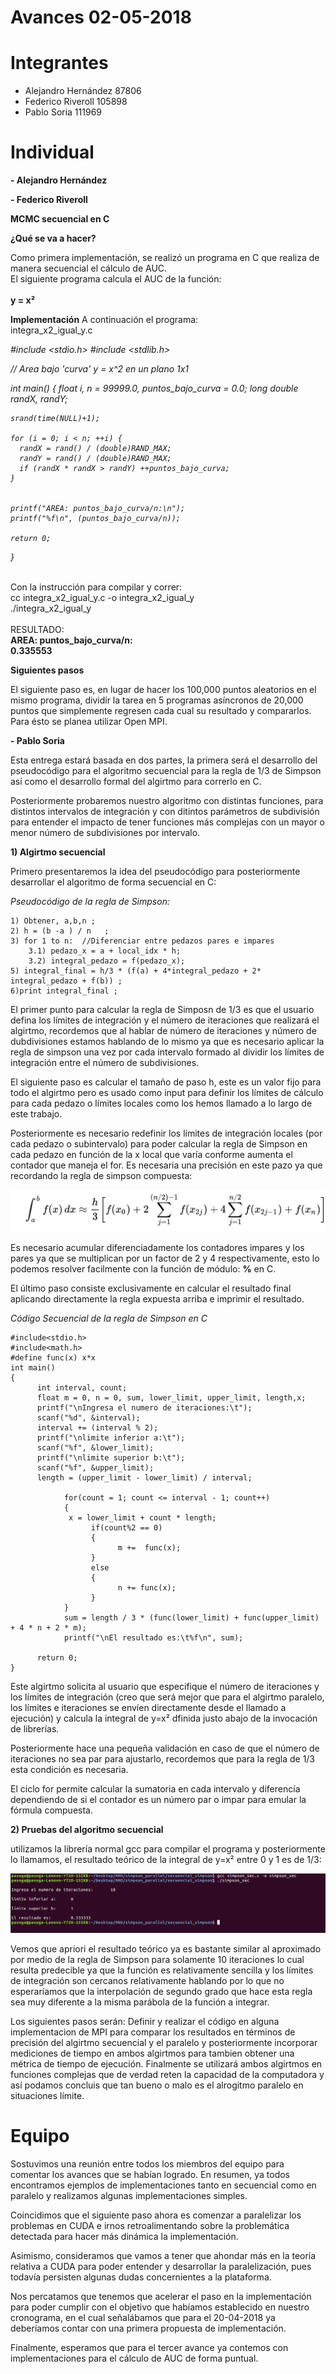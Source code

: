 # Avances 02-05-2018

# Integrantes
- Alejandro Hernández 87806
- Federico Riveroll 105898
- Pablo Soria 111969

# Individual



__- Alejandro Hernández__


__- Federico Riveroll__

__MCMC secuencial en C__

__¿Qué se va a hacer?__

Como primera implementación, se realizó un programa en C que realiza de manera secuencial el cálculo de AUC.<br>
El siguiente programa calcula el AUC de la función:<br>
<br>
<b>y = x²</b>
<br>

__Implementación__
A continuación el programa:<br>
integra_x2_igual_y.c
<i>

#include <stdio.h>
#include <stdlib.h>

// Area bajo 'curva' y = x^2 en un plano 1x1

int main()
{
    float i, n = 99999.0, puntos_bajo_curva = 0.0;
    long double randX, randY;

    srand(time(NULL)+1);

    for (i = 0; i < n; ++i) {
      randX = rand() / (double)RAND_MAX;
      randY = rand() / (double)RAND_MAX;
      if (randX * randX > randY) ++puntos_bajo_curva;
    }


    printf("AREA: puntos_bajo_curva/n:\n");
    printf("%f\n", (puntos_bajo_curva/n));

    return 0;
}

</i>
<br>
Con la instrucción para compilar y correr:<br>
cc integra_x2_igual_y.c -o integra_x2_igual_y<br>
./integra_x2_igual_y<br>
<br>
RESULTADO:<br>
<b>
AREA: puntos_bajo_curva/n:<br>
0.335553<br>
</b>


__Siguientes pasos__

El siguiente paso es, en lugar de hacer los 100,000 puntos aleatorios en el mismo programa, dividír la tarea en 5 programas asíncronos de 20,000 puntos que simplemente regresen cada cual su resultado y compararlos. Para ésto se planea utilizar Open MPI.


__- Pablo Soria__


Esta entrega estará basada en dos partes, la primera será el desarrollo del pseudocódigo para el algoritmo secuencial para la regla de 1/3 de Simpson así como el desarrollo formal del algirtmo para correrlo en C.

 Posteriormente probaremos nuestro algoritmo con distintas funciones, para distintos intervalos de integración y con ditintos parámetros de subdivisión para entender el impacto de tener funciones más complejas con un mayor o menor número de subdivisiones por intervalo.


**1) Algirtmo secuencial**

Primero presentaremos la idea del pseudocódigo para posteriormente desarrollar el algoritmo de forma secuencial en C:

*Pseudocódigo de la regla de Simpson:*
```
1) Obtener, a,b,n ;
2) h = (b -a ) / n   ;
3) for 1 to n:  //Diferenciar entre pedazos pares e impares
	3.1) pedazo_x = a + local_idx * h;
	3.2) integral_pedazo = f(pedazo_x);
5) integral_final = h/3 * (f(a) + 4*integral_pedazo + 2* integral_pedazo + f(b)) ;  
6)print integral_final ;
```

El primer punto para calcular la regla de Simposn de 1/3 es que el usuario defina los límites de integración y el número de iteraciones que realizará el algirtmo, recordemos que al hablar de número de iteraciones y número de dubdivisiones estamos hablando de lo mismo ya que es necesario aplicar la regla de simpson una vez por cada intervalo formado al dividir los límites de integración entre el número de subdivisiones.

El siguiente paso es calcular el tamaño de paso h, este es un valor fijo para todo el algirtmo pero es usado como input para definir los límites de cálculo para cada pedazo o límites locales como los hemos llamado a lo largo de este trabajo.

Posteriormente es necesario redefinir los límites de integración locales (por cada pedazo o subintervalo) para poder calcular la regla de Simpson en cada pedazo en función de la x local que varía conforme aumenta el contador que maneja el for. Es necesaria una precisión en este pazo ya que recordando la regla de simpson compuesta:

![simspon_compuesta](simsposn_compuesta.png)


Es necesario acumular diferenciadamente los contadores impares y los pares ya que se multiplican por un factor de 2 y 4 respectivamente, esto lo podemos resolver facilmente con la función de módulo: **%** en C.

El último paso consiste exclusivamente en calcular el resultado final aplicando directamente la regla expuesta arriba e imprimir el resultado.


*Código Secuencial de la regla de Simpson en C*
```
#include<stdio.h>
#include<math.h>
#define func(x) x*x
int main()
{
      int interval, count;
      float m = 0, n = 0, sum, lower_limit, upper_limit, length,x;
      printf("\nIngresa el numero de iteraciones:\t");
      scanf("%d", &interval);
      interval += (interval % 2);
      printf("\nlimite inferior a:\t");
      scanf("%f", &lower_limit);
      printf("\nlimite superior b:\t");
      scanf("%f", &upper_limit);
      length = (upper_limit - lower_limit) / interval;

            for(count = 1; count <= interval - 1; count++)
            {
             x = lower_limit + count * length;
                  if(count%2 == 0)
                  {  
                        m +=  func(x);
                  }
                  else
                  {
                        n += func(x);
                  }
            }
            sum = length / 3 * (func(lower_limit) + func(upper_limit) + 4 * n + 2 * m);
            printf("\nEl resultado es:\t%f\n", sum);

      return 0;
}
```
Este algirtmo solicita al usuario que especifique el número de iteraciones y los límites de integración (creo que será mejor que para el algirtmo paralelo, los límites e iteraciones se envíen directamente desde el llamado a ejecución) y calcula la integral de y=x² dfinida justo abajo de la invocación de librerías.

Posteriormente hace una pequeña validación en caso de que el número de iteraciones no sea par para ajustarlo, recordemos que para la regla de 1/3 esta condición es necesaria.

El ciclo for permite calcular la sumatoria en cada intervalo y diferencía dependiendo de si el contador es un número par o impar para emular la fórmula compuesta.

**2) Pruebas del algoritmo secuencial**

utilizamos la librería normal gcc para compilar el programa y posteriormente lo llamamos, el resultado teórico de la integral de y=x² entre 0 y 1 es de 1/3:

![result1](result1.png)

Vemos que apriori el resultado teórico ya es bastante similar al aproximado por medio de la regla de Simpson para solamente 10 iteraciones lo cual resulta predecible ya que la función es relativamente sencilla y los límites de integración son cercanos relativamente hablando por lo que no esperaríamos que la interpolación de segundo grado que hace esta regla sea muy diferente a la misma parábola de la función a integrar.

Los siguientes pasos serán: Definir y realizar el código en alguna implementacion de MPI para comparar los resultados en términos de precisión del algirtmo secuencial y el paralelo y posteriormente incorporar mediciones de tiempo en ambos algirtmos para tambien obtener una métrica de tiempo de ejecución. Finalmente se utilizará ambos algirtmos en funciones complejas que de verdad reten la capacidad de la computadora y así podamos concluis que tan bueno o malo es el alrogitmo paralelo en situaciones límite.



# Equipo

Sostuvimos una reunión entre todos los miembros del equipo para comentar los avances que se habían logrado. En resumen, ya todos encontramos ejemplos de implementaciones tanto en secuencial como en paralelo y realizamos algunas implementaciones simples.

Coincidimos que el siguiente paso ahora es comenzar a paralelizar los problemas en CUDA e irnos retroalimentando sobre la problemática detectada para hacer más dinámica la implementación.

Asimismo, consideramos que vamos a tener que ahondar más en la teoría relativa a CUDA para poder entender y desarrollar la paralelización, pues todavía persisten algunas dudas concernientes a la plataforma.

Nos percatamos que tenemos que acelerar el paso en la implementación para poder cumplir con el objetivo que habíamos establecido en nuestro cronograma, en el cual señalábamos que para el 20-04-2018 ya deberíamos contar con una primera propuesta de implementación.

Finalmente, esperamos que para el tercer avance ya contemos con implementaciones para el cálculo de AUC de forma puntual.

